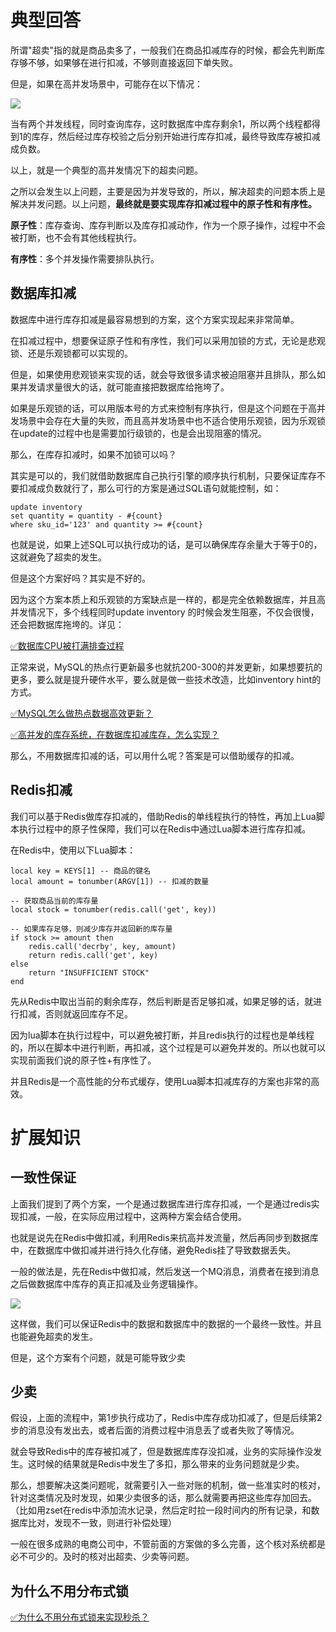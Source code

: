 # 典型回答


所谓"超卖"指的就是商品卖多了，一般我们在商品扣减库存的时候，都会先判断库存够不够，如果够在进行扣减，不够则直接返回下单失败。



但是，如果在高并发场景中，可能存在以下情况：



![](https://cdn.nlark.com/yuque/0/2023/png/5378072/1676625421967-7b84f672-5865-4032-923a-34415e18f55b.png)



当有两个并发线程，同时查询库存，这时数据库中库存剩余1，所以两个线程都得到1的库存，然后经过库存校验之后分别开始进行库存扣减，最终导致库存被扣减成负数。



以上，就是一个典型的高并发情况下的超卖问题。



之所以会发生以上问题，主要是因为并发导致的，所以，解决超卖的问题本质上是解决并发问题。以上问题，**最终就是要实现库存扣减过程中的原子性和有序性。**



**原子性**：库存查询、库存判断以及库存扣减动作，作为一个原子操作，过程中不会被打断，也不会有其他线程执行。

**有序性**：多个并发操作需要排队执行。



## 数据库扣减


数据库中进行库存扣减是最容易想到的方案，这个方案实现起来非常简单。



在扣减过程中，想要保证原子性和有序性，我们可以采用加锁的方式，无论是悲观锁、还是乐观锁都可以实现的。



但是，如果使用悲观锁来实现的话，就会导致很多请求被迫阻塞并且排队，那么如果并发请求量很大的话，就可能直接把数据库给拖垮了。



如果是乐观锁的话，可以用版本号的方式来控制有序执行，但是这个问题在于高并发场景中会存在大量的失败，而且高并发场景中也不适合使用乐观锁，因为乐观锁在update的过程中也是需要加行级锁的，也是会出现阻塞的情况。



那么，在库存扣减时，如果不加锁可以吗？



其实是可以的，我们就借助数据库自己执行引擎的顺序执行机制，只要保证库存不要扣减成负数就行了，那么可行的方案是通过SQL语句就能控制，如：



```plain
update inventory 
set quantity = quantity - #{count} 
where sku_id='123' and quantity >= #{count} 
```



也就是说，如果上述SQL可以执行成功的话，是可以确保库存余量大于等于0的，这就避免了超卖的发生。



但是这个方案好吗？其实是不好的。



因为这个方案本质上和乐观锁的方案缺点是一样的，都是完全依赖数据库，并且高并发情况下，多个线程同时update inventory 的时候会发生阻塞，不仅会很慢，还会把数据库拖垮的。详见：



[✅数据库CPU被打满排查过程](https://www.yuque.com/hollis666/qyhor6/yhfy70xlf7kegk0s)



正常来说，MySQL的热点行更新最多也就抗200-300的并发更新，如果想要抗的更多，要么就是提升硬件水平，要么就是做一些技术改造，比如inventory hint的方式。



[✅MySQL怎么做热点数据高效更新？](https://www.yuque.com/hollis666/qyhor6/rfqcbz190k9egley)



[✅高并发的库存系统，在数据库扣减库存，怎么实现？](https://www.yuque.com/hollis666/qyhor6/ns5mki19bc5xyg61)



那么，不用数据库扣减的话，可以用什么呢？答案是可以借助缓存的扣减。



## Redis扣减


我们可以基于Redis做库存扣减的，借助Redis的单线程执行的特性，再加上Lua脚本执行过程中的原子性保障，我们可以在Redis中通过Lua脚本进行库存扣减。



在Redis中，使用以下Lua脚本：



```plain
local key = KEYS[1] -- 商品的键名
local amount = tonumber(ARGV[1]) -- 扣减的数量

-- 获取商品当前的库存量
local stock = tonumber(redis.call('get', key))

-- 如果库存足够，则减少库存并返回新的库存量
if stock >= amount then
    redis.call('decrby', key, amount)
    return redis.call('get', key)
else
    return "INSUFFICIENT STOCK"
end

```



先从Redis中取出当前的剩余库存，然后判断是否足够扣减，如果足够的话，就进行扣减，否则就返回库存不足。



因为lua脚本在执行过程中，可以避免被打断，并且redis执行的过程也是单线程的，所以在脚本中进行判断，再扣减，这个过程是可以避免并发的。所以也就可以实现前面我们说的原子性+有序性了。



并且Redis是一个高性能的分布式缓存，使用Lua脚本扣减库存的方案也非常的高效。



# 扩展知识


## 一致性保证


上面我们提到了两个方案，一个是通过数据库进行库存扣减，一个是通过redis实现扣减，一般，在实际应用过程中，这两种方案会结合使用。



也就是说先在Redis中做扣减，利用Redis来抗高并发流量，然后再同步到数据库中，在数据库中做扣减并进行持久化存储，避免Redis挂了导致数据丢失。



一般的做法是，先在Redis中做扣减，然后发送一个MQ消息，消费者在接到消息之后做数据库中库存的真正扣减及业务逻辑操作。



![](https://cdn.nlark.com/yuque/0/2023/png/5378072/1680415404103-a88ac6c0-7538-4c31-8f0f-9219e3a0fc0b.png)



这样做，我们可以保证Redis中的数据和数据库中的数据的一个最终一致性。并且也能避免超卖的发生。



但是，这个方案有个问题，就是可能导致少卖

## 少卖


假设，上面的流程中，第1步执行成功了，Redis中库存成功扣减了，但是后续第2步的消息没有发出去，或者后面的消费过程中消息丢了或者失败了等情况。



就会导致Redis中的库存被扣减了，但是数据库库存没扣减，业务的实际操作没发生。这时候的结果就是Redis中发生了多扣，那么带来的业务问题就是少卖。



那么，想要解决这类问题呢，就需要引入一些对账的机制，做一些准实时的核对，针对这类情况及时发现，如果少卖很多的话，那么就需要再把这些库存加回去。（比如用zset在redis中添加流水记录，然后定时拉一段时间内的所有记录，和数据库比对，发现不一致，则进行补偿处理）



一般在很多成熟的电商公司中，不管前面的方案做的多么完善，这个核对系统都是必不可少的。及时的核对出超卖、少卖等问题。



## 为什么不用分布式锁


[✅为什么不用分布式锁来实现秒杀？](https://www.yuque.com/hollis666/qyhor6/arab9x0v5n8mfm9y)

